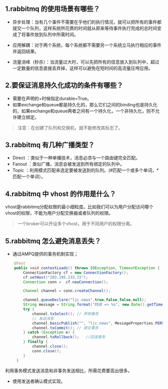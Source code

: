## 1.rabbitmq 的使用场景有哪些？
+ 异步处理：当有几个事件不需要在乎他们的执行情况，就可以把所有的事件都提交一个队列，这样系统所花费的时间就从原来等待事件执行完成的总时间变成了将事件放到队列中所需时间。

+ 应用解耦：对于两个系统，每个系统都不需要另一个系统立马执行相应的事件并返回结果。

+ 流量消峰（秒杀）：当流量过大时，可以先把所有的信息放入到队列中，超过一定数量的信息直接丢弃掉，这样可以避免在短时间的高流量压垮应用。

## 2.要保证消息持久化成功的条件有哪些？
+ 需要在声明的+时候指定durable=True。
+ 如果exchange和queue都是持久化的，那么它们之间的binding也是持久化的，如果exchange和queue两者之间有一个持久化，一个非持久化，则不允许建立绑定。
> 注意：在创建了队列和交换机，就不能修改其标志了。


## 3.rabbitmq 有几种广播类型？
+ Direct ：类似于一种单播技术，消息必须与一个路由键完全匹配。
+ Fanout ：类似广播，消息会被发送到所有绑定的队列中。
+ Topic ：利用模式匹配来选定要被发送到的队列。(#匹配一个或多个单词，*匹配一个单词）。


## 4.rabbitmq 中 vhost 的作用是什么？
vhost是rabbitmq分配权限的最小细粒度。比如我们可以为用户分配访问哪个vhost的权限，不能为用户分配交换器或者队列的权限。
> 一个broker可以开设多个vhost，用于不同用户的权限分离。

## 5.rabbitmq 怎么避免消息丢失？
+ 通过AMPQ提供的事务机制实现；
```java
    @Test
    public void contextLoads() throws IOException, TimeoutException {
        ConnectionFactory cf = new ConnectionFactory();
        cf.setHost("203.195.133.72");
        Connection conn =  cf.newConnection();

        Channel channel = conn.createChannel();

        channel.queueDeclare("ljc.news",true,false,false,null);
        String message = String.format("时间 => %s", new Date().getTime());
        try {
            channel.txSelect(); // 声明事务
            // 发送消息
            channel.basicPublish("", "ljc.news", MessageProperties.PERSISTENT_TEXT_PLAIN, message.getBytes("UTF-8"));
            channel.txCommit(); // 提交事务
        } catch (Exception e) {
            channel.txRollback();   //回滚事务
        } finally {
            channel.close();
            conn.close();
        }
     }
```
利用事务模式发送消息和非事务发送相比，所需花费要高出很多。

+ 使用发送者确认模式实现。
